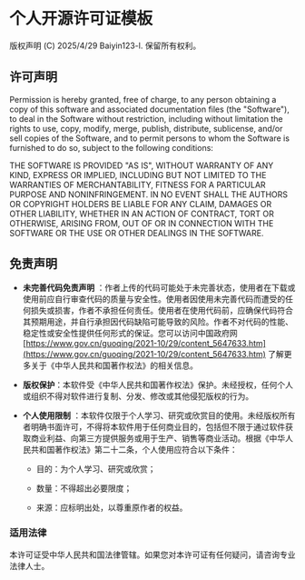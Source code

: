 # 个人开源许可证模板

版权声明 (C) 2025/4/29 Baiyin123-l. 保留所有权利。

## 许可声明

Permission is hereby granted, free of charge, to any person obtaining a copy of this software and associated
documentation files (the "Software"), to deal in the Software without restriction, including without limitation the
rights to use, copy, modify, merge, publish, distribute, sublicense, and/or sell copies of the Software, and to permit
persons to whom the Software is furnished to do so, subject to the following conditions:

THE SOFTWARE IS PROVIDED "AS IS", WITHOUT WARRANTY OF ANY KIND, EXPRESS OR IMPLIED, INCLUDING BUT NOT LIMITED TO THE
WARRANTIES OF MERCHANTABILITY, FITNESS FOR A PARTICULAR PURPOSE AND NONINFRINGEMENT. IN NO EVENT SHALL THE AUTHORS OR
COPYRIGHT HOLDERS BE LIABLE FOR ANY CLAIM, DAMAGES OR OTHER LIABILITY, WHETHER IN AN ACTION OF CONTRACT, TORT OR
OTHERWISE, ARISING FROM, OUT OF OR IN CONNECTION WITH THE SOFTWARE OR THE USE OR OTHER DEALINGS IN THE SOFTWARE.

## 免责声明

- **未完善代码免责声明**
  ：作者上传的代码可能处于未完善状态，使用者在下载或使用前应自行审查代码的质量与安全性。使用者因使用未完善代码而遭受的任何损失或损害，作者不承担任何责任。使用者在使用代码前，应确保代码符合其预期用途，并自行承担因代码缺陷可能导致的风险。作者不对代码的性能、稳定性或安全性提供任何形式的保证。您可以访问中国政府网 [https://www.gov.cn/guoqing/2021-10/29/content_5647633.htm](https://www.gov.cn/guoqing/2021-10/29/content_5647633.htm)
  了解更多关于《中华人民共和国著作权法》的相关信息。

- **版权保护**：本软件受《中华人民共和国著作权法》保护。未经授权，任何个人或组织不得对软件进行复制、分发、修改或其他侵犯版权的行为。

- **个人使用限制**
  ：本软件仅限于个人学习、研究或欣赏目的使用。未经版权所有者明确书面许可，不得将本软件用于任何商业目的，包括但不限于通过软件获取商业利益、向第三方提供服务或用于生产、销售等商业活动。根据《中华人民共和国著作权法》第二十二条，个人使用应符合以下条件：

    - 目的：为个人学习、研究或欣赏；

    - 数量：不得超出必要限度；

    - 来源：应标明出处，以尊重原作者的权益。

### 适用法律

本许可证受中华人民共和国法律管辖。如果您对本许可证有任何疑问，请咨询专业法律人士。
